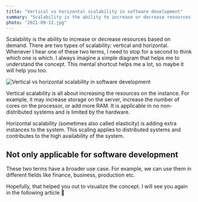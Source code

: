 ```yaml
---
title: "Vertical vs horizontal scalability in software development"
summary: "Scalability is the ability to increase or decrease resources based on demand. There are two types of scalability: vertical and horizontal. I always imagine a simple diagram that helps me to understand the concept. This mental shortcut helps me a lot, so maybe it will help you too."
photo: "2021-09-12.jpg"
---
```


Scalability is the ability to increase or decrease resources based on demand. There are two types of scalability: vertical and horizontal. Whenever I hear one of these two terms, I need to stop for a second to think which one is which. I always imagine a simple diagram that helps me to understand the concept. This mental shortcut helps me a lot, so maybe it will help you too.

![Vertical vs horizontal scalability in software development](/photos/2021-09-12-1.jpg)

Vertical scalability is all about increasing the resources on the instance. For example, it may increase storage on the server, increase the number of cores on the processor, or add more RAM. It is applicable in no non-distributed systems and is limited by the hardware.

Horizontal scalability (sometimes also called elasticity) is adding extra instances to the system. This scaling applies to distributed systems and contributes to the high availability of the system.

## Not only applicable for software development

These two terms have a broader use case. For example, we can use them in different fields like finance, business, production etc.

Hopefully, that helped you out to visualize the concept. I will see you again in the following article 👋
